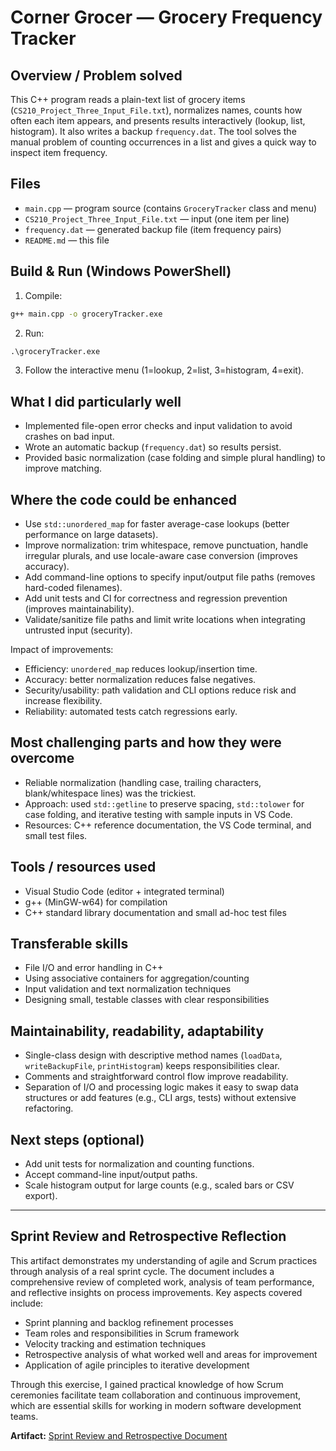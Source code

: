 # Corner Grocer — Grocery Frequency Tracker
## Overview / Problem solved
This C++ program reads a plain-text list of grocery items (`CS210_Project_Three_Input_File.txt`), normalizes names, counts how often each item appears, and presents results interactively (lookup, list, histogram). It also writes a backup `frequency.dat`. The tool solves the manual problem of counting occurrences in a list and gives a quick way to inspect item frequency.
## Files
- `main.cpp` — program source (contains `GroceryTracker` class and menu)
- `CS210_Project_Three_Input_File.txt` — input (one item per line)
- `frequency.dat` — generated backup file (item frequency pairs)
- `README.md` — this file
## Build & Run (Windows PowerShell)
1. Compile:
```cmd
g++ main.cpp -o groceryTracker.exe
```
2. Run:
```cmd
.\groceryTracker.exe
```
3. Follow the interactive menu (1=lookup, 2=list, 3=histogram, 4=exit).
## What I did particularly well
- Implemented file-open error checks and input validation to avoid crashes on bad input.
- Wrote an automatic backup (`frequency.dat`) so results persist.
- Provided basic normalization (case folding and simple plural handling) to improve matching.
## Where the code could be enhanced
- Use `std::unordered_map` for faster average-case lookups (better performance on large datasets).
- Improve normalization: trim whitespace, remove punctuation, handle irregular plurals, and use locale-aware case conversion (improves accuracy).
- Add command-line options to specify input/output file paths (removes hard-coded filenames).
- Add unit tests and CI for correctness and regression prevention (improves maintainability).
- Validate/sanitize file paths and limit write locations when integrating untrusted input (security).

Impact of improvements:
- Efficiency: `unordered_map` reduces lookup/insertion time.
- Accuracy: better normalization reduces false negatives.
- Security/usability: path validation and CLI options reduce risk and increase flexibility.
- Reliability: automated tests catch regressions early.
## Most challenging parts and how they were overcome
- Reliable normalization (handling case, trailing characters, blank/whitespace lines) was the trickiest.
- Approach: used `std::getline` to preserve spacing, `std::tolower` for case folding, and iterative testing with sample inputs in VS Code.
- Resources: C++ reference documentation, the VS Code terminal, and small test files.
## Tools / resources used
- Visual Studio Code (editor + integrated terminal)
- g++ (MinGW-w64) for compilation
- C++ standard library documentation and small ad-hoc test files
## Transferable skills
- File I/O and error handling in C++
- Using associative containers for aggregation/counting
- Input validation and text normalization techniques
- Designing small, testable classes with clear responsibilities
## Maintainability, readability, adaptability
- Single-class design with descriptive method names (`loadData`, `writeBackupFile`, `printHistogram`) keeps responsibilities clear.
- Comments and straightforward control flow improve readability.
- Separation of I/O and processing logic makes it easy to swap data structures or add features (e.g., CLI args, tests) without extensive refactoring.
## Next steps (optional)
- Add unit tests for normalization and counting functions.
- Accept command-line input/output paths.
- Scale histogram output for large counts (e.g., scaled bars or CSV export).

---

## Sprint Review and Retrospective Reflection

This artifact demonstrates my understanding of agile and Scrum practices through analysis of a real sprint cycle. The document includes a comprehensive review of completed work, analysis of team performance, and reflective insights on process improvements. Key aspects covered include:

- Sprint planning and backlog refinement processes
- Team roles and responsibilities in Scrum framework
- Velocity tracking and estimation techniques
- Retrospective analysis of what worked well and areas for improvement
- Application of agile principles to iterative development

Through this exercise, I gained practical knowledge of how Scrum ceremonies facilitate team collaboration and continuous improvement, which are essential skills for working in modern software development teams.

**Artifact:** [Sprint Review and Retrospective Document](https://github.com/D592D/Portfolio/blob/main/Sprint%20Review%20and%20Retrospective%20(1)%20(1).docx)
